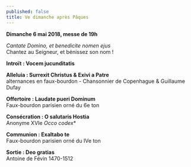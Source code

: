 ```yaml
---
published: false
title: Ve dimanche après Pâques
---
```

**Dimanche 6 mai 2018, messe de 19h**



*Cantate Domino, et benedicite nomen ejus*  
Chantez au Seigneur, et bénissez son nom !

**Introït : Vocem jucunditatis**

**Alleluia : Surrexit Christus & Exivi a Patre**  
alternances en faux-bourdon - Chansonnier de Copenhague & Guillaume Dufay

**Offertoire : Laudate pueri Dominum**  
Faux-bourdon parisien orné du 6e ton

**Consécration : O salutaris Hostia**  
Anonyme XVIe *Occo codex**

**Communion : Exaltabo te**  
Faux-bourdon parisien orné du IVe ton

**Sortie : Deo gratias**  
Antoine de Févin 1470-1512
